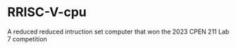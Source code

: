 # RRISC-V-cpu
A reduced reduced intruction set computer that won the 2023 CPEN 211 Lab 7 competition
